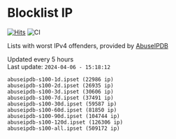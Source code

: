# Blocklist IP

[![Hits](https://hits.seeyoufarm.com/api/count/incr/badge.svg?url=https%3A%2F%2Fgithub.com%2Fborestad%2Fblocklist-ip%2F&count_bg=%2379C83D&title_bg=%23555555&icon=&icon_color=%23E7E7E7&title=hits&edge_flat=false)](https://hits.seeyoufarm.com)  ![CI](https://img.shields.io/github/workflow/status/borestad/blocklist-ip/CI?style=flat-square)

Lists with worst IPv4 offenders, provided by [AbuseIPDB](https://www.abuseipdb.com/)

<!-- FOOTER-PLACEHOLDER -->
Updated every 5 hours<br>
Last update: `2024-04-06 - 15:18:12`
```
abuseipdb-s100-1d.ipset (22986 ip)
abuseipdb-s100-2d.ipset (26935 ip)
abuseipdb-s100-3d.ipset (30606 ip)
abuseipdb-s100-7d.ipset (37491 ip)
abuseipdb-s100-30d.ipset (59587 ip)
abuseipdb-s100-60d.ipset (81850 ip)
abuseipdb-s100-90d.ipset (104744 ip)
abuseipdb-s100-120d.ipset (126306 ip)
abuseipdb-s100-all.ipset (509172 ip)
```
